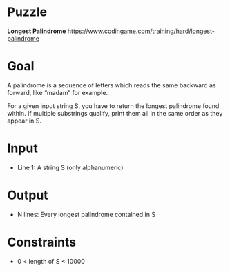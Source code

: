 # Puzzle
**Longest Palindrome** https://www.codingame.com/training/hard/longest-palindrome

# Goal
A palindrome is a sequence of letters which reads the same backward as forward, like “madam” for example.

For a given input string S, you have to return the longest palindrome found within. If multiple substrings qualify, print them all in the same order as they appear in S.

# Input
* Line 1: A string S (only alphanumeric)

# Output
* N lines: Every longest palindrome contained in S

# Constraints
* 0 < length of S < 10000
